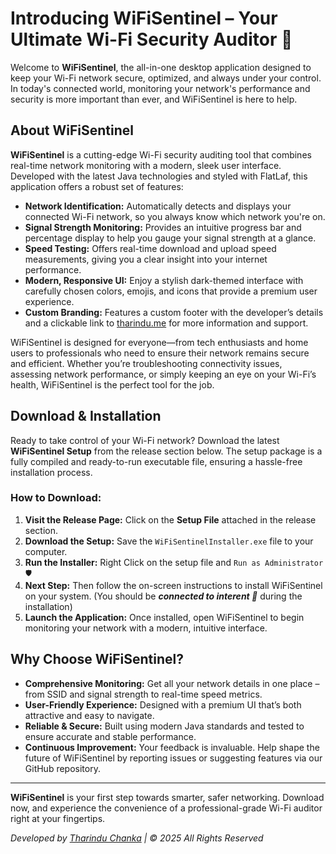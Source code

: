 # Introducing WiFiSentinel – Your Ultimate Wi-Fi Security Auditor 📶

Welcome to **WiFiSentinel**, the all-in-one desktop application designed to keep your Wi-Fi network secure, optimized, and always under your control. In today's connected world, monitoring your network's performance and security is more important than ever, and WiFiSentinel is here to help.

## About WiFiSentinel

**WiFiSentinel** is a cutting-edge Wi-Fi security auditing tool that combines real-time network monitoring with a modern, sleek user interface. Developed with the latest Java technologies and styled with FlatLaf, this application offers a robust set of features:

- **Network Identification:** Automatically detects and displays your connected Wi-Fi network, so you always know which network you're on.
- **Signal Strength Monitoring:** Provides an intuitive progress bar and percentage display to help you gauge your signal strength at a glance.
- **Speed Testing:** Offers real-time download and upload speed measurements, giving you a clear insight into your internet performance.
- **Modern, Responsive UI:** Enjoy a stylish dark-themed interface with carefully chosen colors, emojis, and icons that provide a premium user experience.
- **Custom Branding:** Features a custom footer with the developer’s details and a clickable link to [tharindu.me]([https://tharindu.me](https://tharindu714.github.io/tharinduc.me/)) for more information and support.

WiFiSentinel is designed for everyone—from tech enthusiasts and home users to professionals who need to ensure their network remains secure and efficient. Whether you’re troubleshooting connectivity issues, assessing network performance, or simply keeping an eye on your Wi-Fi’s health, WiFiSentinel is the perfect tool for the job.

## Download & Installation

Ready to take control of your Wi-Fi network? Download the latest **WiFiSentinel Setup** from the release section below. The setup package is a fully compiled and ready-to-run executable file, ensuring a hassle-free installation process.

### How to Download:
1. **Visit the Release Page:** Click on the **Setup File** attached in the release section.
2. **Download the Setup:** Save the `WiFiSentinelInstaller.exe` file to your computer.
3. **Run the Installer:** Right Click on the setup file and `Run as Administrator 🛡️`
4. **Next Step:** Then follow the on-screen instructions to install WiFiSentinel on your system. (You should be _**connected to interent 📡**_ during the installation)
5. **Launch the Application:** Once installed, open WiFiSentinel to begin monitoring your network with a modern, intuitive interface.

## Why Choose WiFiSentinel?

- **Comprehensive Monitoring:** Get all your network details in one place – from SSID and signal strength to real-time speed metrics.
- **User-Friendly Experience:** Designed with a premium UI that’s both attractive and easy to navigate.
- **Reliable & Secure:** Built using modern Java standards and tested to ensure accurate and stable performance.
- **Continuous Improvement:** Your feedback is invaluable. Help shape the future of WiFiSentinel by reporting issues or suggesting features via our GitHub repository.

---

**WiFiSentinel** is your first step towards smarter, safer networking. Download now, and experience the convenience of a professional-grade Wi-Fi auditor right at your fingertips.

*Developed by [Tharindu Chanka]([https://tharindu.me](https://tharindu714.github.io/tharinduc.me/)) | © 2025 All Rights Reserved*
